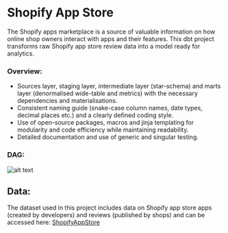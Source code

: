 # Shopify App Store

The Shopify apps marketplace is a source of valuable information on how online shop owners interact with apps and their features. This dbt project transforms raw Shopify app store review data into a model ready for analytics.

### Overview:

- Sources layer, staging layer, intermediate layer (star-schema) and marts layer (denormalised wide-table and metrics) with the necessary dependencies and materialisations.
- Consistent naming guide (snake-case column names, date types, decimal places etc.) and a clearly defined coding style.
- Use of open-source packages, macros and jinja templating for modularity and code efficiency while maintaining readability.
- Detailed documentation and use of generic and singular testing.

### DAG:

![alt text](https://github.com/alexgreen496/shopify-app-store/blob/main/dbt-dag.png?raw=true)

## Data:
The dataset used in this project includes data on Shopify app store apps (created by developers) and reviews (published by shops) and can be accessed here: [ShopifyAppStore](https://www.kaggle.com/usernam3/shopify-app-store)

